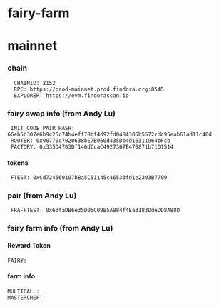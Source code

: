 # fairy-farm

# mainnet
### chain
```
  CHAINID: 2152
  RPC: https://prod-mainnet.prod.findora.org:8545
  EXPLORER: https://evm.findorascan.io
```

### fairy swap info (from Andy Lu) 
```
 INIT_CODE_PAIR_HASH: 66eb5b307e6b9c25c74b4eff78bf4d92fd0484305b5572cdc95eab61ad11c40d
 ROUTER: 0x90770c7020638bE7B060d435Db4d16311964bFcb
 FACTORY: 0x335D4703Df146dCcaC4927367E470871b71D1514
```

#### tokens
```
 FTEST: 0xCd724560107b8a5C51145c46533fd1e2303B7709
```

### pair (from Andy Lu)
```
 FRA-FTEST: 0x63faDB6e35D05C09B5A884f4Ea3183DdeDD8A88D
```

### fairy farm info (from Andy Lu) 
#### Reward Token
```
FAIRY: 
```
#### farm info
```
MULTICALL: 
MASTERCHEF: 
```
